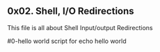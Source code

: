 ## 0x02. Shell, I/O Redirections

This file is all about Shell Input/output Redirections

#0-hello world script for echo hello world

